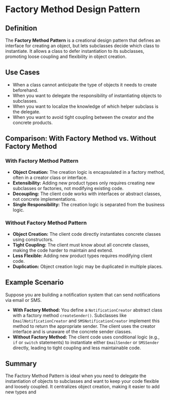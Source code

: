 # Factory Method Design Pattern

## Definition

The **Factory Method Pattern** is a creational design pattern that defines an interface for creating an object, but lets subclasses decide which class to instantiate. It allows a class to defer instantiation to its subclasses, promoting loose coupling and flexibility in object creation.

## Use Cases

- When a class cannot anticipate the type of objects it needs to create beforehand.
- When you want to delegate the responsibility of instantiating objects to subclasses.
- When you want to localize the knowledge of which helper subclass is the delegate.
- When you want to avoid tight coupling between the creator and the concrete products.

## Comparison: With Factory Method vs. Without Factory Method

### With Factory Method Pattern

- **Object Creation:** The creation logic is encapsulated in a factory method, often in a creator class or interface.
- **Extensibility:** Adding new product types only requires creating new subclasses or factories, not modifying existing code.
- **Decoupling:** The client code works with interfaces or abstract classes, not concrete implementations.
- **Single Responsibility:** The creation logic is separated from the business logic.

### Without Factory Method Pattern

- **Object Creation:** The client code directly instantiates concrete classes using constructors.
- **Tight Coupling:** The client must know about all concrete classes, making the code harder to maintain and extend.
- **Less Flexible:** Adding new product types requires modifying client code.
- **Duplication:** Object creation logic may be duplicated in multiple places.

## Example Scenario

Suppose you are building a notification system that can send notifications via email or SMS.
- **With Factory Method:** You define a `NotificationCreator` abstract class with a factory method `createSender()`. Subclasses like `EmailNotificationCreator` and `SMSNotificationCreator` implement this method to return the appropriate sender. The client uses the creator interface and is unaware of the concrete sender classes.
- **Without Factory Method:** The client code uses conditional logic (e.g., `if` or `switch` statements) to instantiate either `EmailSender` or `SMSSender` directly, leading to tight coupling and less maintainable code.

## Summary

The Factory Method Pattern is ideal when you need to delegate the instantiation of objects to subclasses and want to keep your code flexible and loosely coupled. It centralizes object creation, making it easier to add new types and